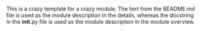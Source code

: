 This is a crazy template for a crazy module. The text from the README.md file is used as the module description in the 
details, whereas the docstring in the __init__.py file is used as the module description in the module overview.